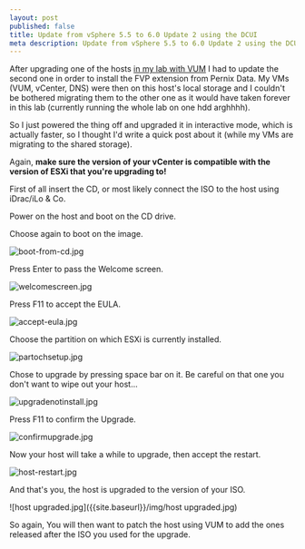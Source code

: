 ```yaml
---
layout: post
published: false
title: Update from vSphere 5.5 to 6.0 Update 2 using the DCUI
meta description: Update from vSphere 5.5 to 6.0 Update 2 using the DCUI
---
```

After upgrading one of the hosts [in my lab with VUM](http://www.vxav.fr/2016-07-25-update-dell-host-to-vsphere-6-using-vum/) I had to update the second one in order to install the FVP extension from Pernix Data. My VMs (VUM, vCenter, DNS) were then on this host's local storage and I couldn't be bothered migrating them to the other one as it would have taken forever in this lab (currently running the whole lab on one hdd arghhhh).

So I just powered the thing off and upgraded it in interactive mode, which is actually faster, so I thought I'd write a quick post about it (while my VMs are migrating to the shared storage).

Again, **make sure the version of your vCenter is compatible with the version of ESXi that you're upgrading to!**

First of all insert the CD, or most likely connect the ISO to the host using iDrac/iLo & Co.

Power on the host and boot on the CD drive.

Choose again to boot on the image.

![boot-from-cd.jpg]({{site.baseurl}}/img/boot-from-cd.jpg)

Press Enter to pass the Welcome screen.

![welcomescreen.jpg]({{site.baseurl}}/img/welcomescreen.jpg)

Press F11 to accept the EULA.

![accept-eula.jpg]({{site.baseurl}}/img/accept-eula.jpg)

Choose the partition on which ESXi is currently installed.

![partochsetup.jpg]({{site.baseurl}}/img/partochsetup.jpg)

Chose to upgrade by pressing space bar on it. Be careful on that one you don't want to wipe out your host...

![upgradenotinstall.jpg]({{site.baseurl}}/img/upgradenotinstall.jpg)

Press F11 to confirm the Upgrade.

![confirmupgrade.jpg]({{site.baseurl}}/img/confirmupgrade.jpg)

Now your host will take a while to upgrade, then accept the restart.

![host-restart.jpg]({{site.baseurl}}/img/host-restart.jpg)

And that's you, the host is upgraded to the version of your ISO.

![host upgraded.jpg]({{site.baseurl}}/img/host upgraded.jpg)

So again, You will then want to patch the host using VUM to add the ones released after the ISO you used for the upgrade.
